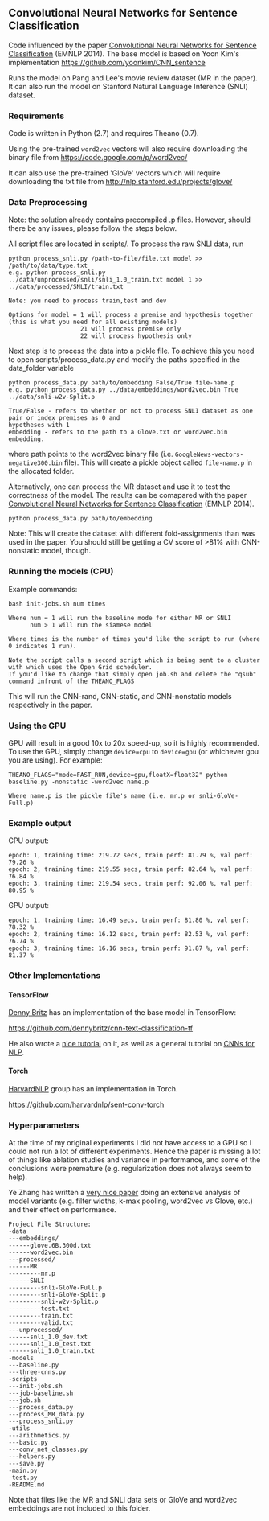 ## Convolutional Neural Networks for Sentence Classification
Code influenced by the paper [Convolutional Neural Networks for Sentence Classification](http://arxiv.org/abs/1408.5882) (EMNLP 2014).
The base model is based on Yoon Kim's implementation https://github.com/yoonkim/CNN_sentence

Runs the model on Pang and Lee's movie review dataset (MR in the paper).
It can also run the model on Stanford Natural Language Inference (SNLI) dataset.

### Requirements
Code is written in Python (2.7) and requires Theano (0.7).

Using the pre-trained `word2vec` vectors will also require downloading the binary file from
https://code.google.com/p/word2vec/

It can also use the pre-trained 'GloVe' vectors which will require downloading the txt file from
http://nlp.stanford.edu/projects/glove/

### Data Preprocessing
Note: the solution already contains precompiled .p files. However, should there be any issues, please follow the steps below.

All script files are located in scripts/.
To process the raw SNLI data, run

```
python process_snli.py /path-to-file/file.txt model >> /path/to/data/type.txt
e.g. python process_snli.py ../data/unprocessed/snli/snli_1.0_train.txt model 1 >> ../data/processed/SNLI/train.txt

Note: you need to process train,test and dev

Options for model = 1 will process a premise and hypothesis together (this is what you need for all existing models)
	     			21 will process premise only
	     			22 will process hypothesis only

```
Next step is to process the data into a pickle file. To achieve this you need to open scripts/process_data.py and
modify the paths specified in the data_folder variable
```
python process_data.py path/to/embedding False/True file-name.p
e.g. python process_data.py ../data/embeddings/word2vec.bin True ../data/snli-w2v-Split.p

True/False - refers to whether or not to process SNLI dataset as one pair or index premises as 0 and
hypotheses with 1
embedding - refers to the path to a GloVe.txt or word2vec.bin embedding.
```
where path points to the word2vec binary file (i.e. `GoogleNews-vectors-negative300.bin` file). 
This will create a pickle object called `file-name.p` in the allocated folder.

Alternatively, one can process the MR dataset and use it to test the correctness of the model.
The results can be comapared with the paper [Convolutional Neural Networks for Sentence Classification](http://arxiv.org/abs/1408.5882) (EMNLP 2014).
```
python process_data.py path/to/embedding
```

Note: This will create the dataset with different fold-assignments than was used in the paper.
You should still be getting a CV score of >81% with CNN-nonstatic model, though.

### Running the models (CPU)
Example commands:

```
bash init-jobs.sh num times

Where num = 1 will run the baseline mode for either MR or SNLI
	  num > 1 will run the siamese model

Where times is the number of times you'd like the script to run (where 0 indicates 1 run).

Note the script calls a second script which is being sent to a cluster with which uses the Open Grid scheduler.
If you'd like to change that simply open job.sh and delete the "qsub" command infront of the THEANO_FLAGS
```

This will run the CNN-rand, CNN-static, and CNN-nonstatic models respectively in the paper.

### Using the GPU
GPU will result in a good 10x to 20x speed-up, so it is highly recommended. 
To use the GPU, simply change `device=cpu` to `device=gpu` (or whichever gpu you are using).
For example:
```
THEANO_FLAGS="mode=FAST_RUN,device=gpu,floatX=float32" python baseline.py -nonstatic -word2vec name.p

Where name.p is the pickle file's name (i.e. mr.p or snli-GloVe-Full.p)
```

### Example output
CPU output:
```
epoch: 1, training time: 219.72 secs, train perf: 81.79 %, val perf: 79.26 %
epoch: 2, training time: 219.55 secs, train perf: 82.64 %, val perf: 76.84 %
epoch: 3, training time: 219.54 secs, train perf: 92.06 %, val perf: 80.95 %
```
GPU output:
```
epoch: 1, training time: 16.49 secs, train perf: 81.80 %, val perf: 78.32 %
epoch: 2, training time: 16.12 secs, train perf: 82.53 %, val perf: 76.74 %
epoch: 3, training time: 16.16 secs, train perf: 91.87 %, val perf: 81.37 %
```

### Other Implementations
#### TensorFlow
[Denny Britz](http://www.wildml.com) has an implementation of the base model in TensorFlow:

https://github.com/dennybritz/cnn-text-classification-tf

He also wrote a [nice tutorial](http://www.wildml.com/2015/12/implementing-a-cnn-for-text-classification-in-tensorflow) on it, as well as a general tutorial on [CNNs for NLP](http://www.wildml.com/2015/11/understanding-convolutional-neural-networks-for-nlp).

#### Torch
[HarvardNLP](http://harvardnlp.github.io/) group has an implementation in Torch.

https://github.com/harvardnlp/sent-conv-torch

### Hyperparameters
At the time of my original experiments I did not have access to a GPU so I could not run a lot of different experiments.
Hence the paper is missing a lot of things like ablation studies and variance in performance, and some of the conclusions
were premature (e.g. regularization does not always seem to help).

Ye Zhang has written a [very nice paper](http://arxiv.org/abs/1510.03820) doing an extensive analysis of model variants (e.g. filter widths, k-max pooling, word2vec vs Glove, etc.) and their effect on performance.

```
Project File Structure:
-data
---embeddings/
------glove.6B.300d.txt
------word2vec.bin
---processed/
------MR
---------mr.p
------SNLI
---------snli-GloVe-Full.p
---------snli-GloVe-Split.p
---------snli-w2v-Split.p
---------test.txt
---------train.txt
---------valid.txt
---unprocessed/
------snli_1.0_dev.txt
------snli_1.0_test.txt
------snli_1.0_train.txt
-models
---baseline.py
---three-cnns.py
-scripts
---init-jobs.sh
---job-baseline.sh
---job.sh
---process_data.py
---process_MR_data.py
---process_snli.py
-utils
---arithmetics.py
---basic.py
---conv_net_classes.py
---helpers.py
---save.py
-main.py
-test.py
-README.md
```

Note that files like the MR and SNLI data sets or GloVe and word2vec embeddings are not included to this folder.